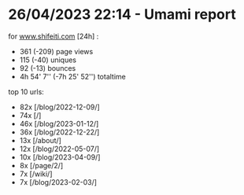 # 26/04/2023 22:14 - Umami report
for www.shifeiti.com [24h] :

 - 361 (-209) page views
 - 115 (-40) uniques
 - 92 (-13) bounces
 - 4h 54' 7'' (-7h 25' 52'') totaltime


top 10 urls:
 - 82x [/blog/2022-12-09/]
 - 74x [/]
 - 46x [/blog/2023-01-12/]
 - 36x [/blog/2022-12-22/]
 - 13x [/about/]
 - 12x [/blog/2022-05-07/]
 - 10x [/blog/2023-04-09/]
 - 8x [/page/2/]
 - 7x [/wiki/]
 - 7x [/blog/2023-02-03/]


